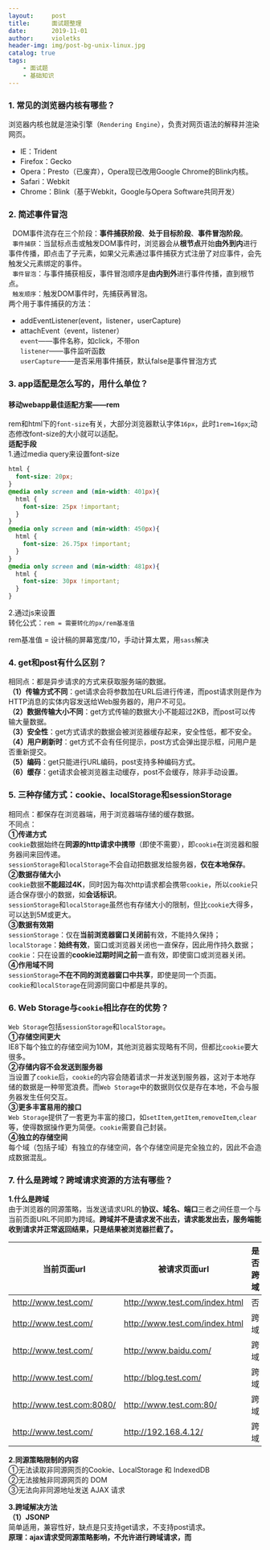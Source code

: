 ```yaml
---
layout:     post
title:      面试题整理
date:       2019-11-01
author:     violetks
header-img: img/post-bg-unix-linux.jpg
catalog: true
tags:
    - 面试题
    - 基础知识
---
```


### 1. 常见的浏览器内核有哪些？
浏览器内核也就是渲染引擎（`Rendering Engine`），负责对网页语法的解释并渲染网页。<br>
- IE：Trident<br>
- Firefox：Gecko<br>
- Opera：Presto（已废弃），Opera现已改用Google Chrome的Blink内核。<br>
- Safari：Webkit<br>
- Chrome：Blink（基于Webkit，Google与Opera Software共同开发）

### 2. 简述事件冒泡
&nbsp;&nbsp;DOM事件流存在三个阶段：**事件捕获阶段**、**处于目标阶段**、**事件冒泡阶段**。<br>
&nbsp;&nbsp;`事件捕获`：当鼠标点击或触发DOM事件时，浏览器会从**根节点**开始**由外到内**进行事件传播，即点击了子元素，如果父元素通过事件捕获方式注册了对应事件，会先触发父元素绑定的事件。<br>
&nbsp;&nbsp;`事件冒泡`：与事件捕获相反，事件冒泡顺序是**由内到外**进行事件传播，直到根节点。<br>
&nbsp;&nbsp;`触发顺序`：触发DOM事件时，先捕获再冒泡。<br>
两个用于事件捕获的方法：<br>
- addEventListener(event，listener，userCapture)<br>
- attachEvent（event，listener）<br>
`event`——事件名称，如click，不带on<br>
`listener`——事件监听函数<br>
`userCapture`——是否采用事件捕获，默认false是事件冒泡方式<br>

### 3. app适配是怎么写的，用什么单位？

#### 移动webapp最佳适配方案——rem
rem和html下的`font-size`有关，大部分浏览器默认字体`16px`，此时`1rem=16px`;动态修改font-size的大小就可以适配。<br>
**适配手段**<br>
1.通过media query来设置font-size<br>
```css
html {
  font-size: 20px;
}
@media only screen and (min-width: 401px){
  html {
    font-size: 25px !important;
  }
}
@media only screen and (min-width: 450px){
  html {
    font-size: 26.75px !important;
  }
}
@media only screen and (min-width: 481px){
  html {
    font-size: 30px !important;
  }
}
```
2.通过js来设置<br>
转化公式：`rem = 需要转化的px/rem基准值`<br>

rem基准值 = 设计稿的屏幕宽度/10，手动计算太累，用`sass`解决<br>

### 4. get和post有什么区别？
相同点：都是异步请求的方式来获取服务端的数据。<br>
**（1）传输方式不同**：get请求会将参数加在URL后进行传递，而post请求则是作为HTTP消息的实体内容发送给Web服务器的，用户不可见。<br>
**（2）数据传输大小不同**：get方式传输的数据大小不能超过2KB，而post可以传输大量数据。<br>
**（3）安全性**：get方式请求的数据会被浏览器缓存起来，安全性低，都不安全。<br>
**（4）用户刷新时**：get方式不会有任何提示，post方式会弹出提示框，问用户是否重新提交。<br>
**（5）编码**：get只能进行URL编码，post支持多种编码方式。<br>
**（6）缓存**：get请求会被浏览器主动缓存，post不会缓存，除非手动设置。<br>

### 5. 三种存储方式：cookie、localStorage和sessionStorage
相同点：都保存在浏览器端，用于浏览器端存储的缓存数据。<br>
不同点：<br>
**①传递方式**<br>
`cookie`数据始终在**同源的http请求中携带**（即使不需要），即`cookie`在浏览器和服务器间来回传递。<br>
`sessionStorage`和`localStorage`不会自动把数据发给服务器，**仅在本地保存**。<br>
**②数据存储大小**<br>
`cookie`数据**不能超过4K**，同时因为每次http请求都会携带`cookie`，所以`cookie`只适合保存很小的数据，如**会话标识**。<br>
`sessionStorage`和`localStorage`虽然也有存储大小的限制，但比`cookie`大得多，可以达到5M或更大。<br>
**③数据有效期**<br>
`sessionStorage`：仅在**当前浏览器窗口关闭前**有效，不能持久保持；<br>
`localStorage`：**始终有效**，窗口或浏览器关闭也一直保存，因此用作持久数据；<br>
`cookie`：只在设置的**cookie过期时间之前**一直有效，即使窗口或浏览器关闭。<br>
**④作用域不同**<br>
`sessionStorage`**不在不同的浏览器窗口中共享**，即使是同一个页面。<br>
`cookie`和`localStorage`在同源同窗口中都是共享的。<br>

### 6. Web Storage与`cookie`相比存在的优势？
`Web Storage`包括`sessionStorage`和`localStorage`。<br>
**①存储空间更大**<br>
IE8下每个独立的存储空间为10M，其他浏览器实现略有不同，但都比`cookie`要大很多。<br>
**②存储内容不会发送到服务器**<br>
当设置了`cookie`后，`cookie`的内容会随着请求一并发送到服务器，这对于本地存储的数据是一种带宽浪费。而`Web Storage`中的数据则仅仅是存在本地，不会与服务器发生任何交互。<br>
**③更多丰富易用的接口**<br>
`Web Storage`提供了一套更为丰富的接口，如`setItem`,`getItem`,`removeItem`,`clear`等，使得数据操作更为简便。`cookie`需要自己封装。<br>
**④独立的存储空间**<br>
每个域（包括子域）有独立的存储空间，各个存储空间是完全独立的，因此不会造成数据混乱。<br>

### 7. 什么是跨域？跨域请求资源的方法有哪些？
**1.什么是跨域**<br>
由于浏览器的同源策略，当发送请求URL的**协议、域名、端口**三者之间任意一个与当前页面URL不同即为跨域。**跨域并不是请求发不出去，请求能发出去，服务端能收到请求并正常返回结果，只是结果被浏览器拦截了。**<br>

当前页面url | 被请求页面url | 是否跨域 | 原因
---|---|---|---
http://www.test.com/ | http://www.test.com/index.html | 否 | 同源
http://www.test.com/ | http://www.test.com/index.html | 跨域 | 协议不同（http&https）
http://www.test.com/ | http://www.baidu.com/ | 跨域 | 主域名不同
http://www.test.com/ | http://blog.test.com/ | 跨域 | 子域名不同
http://www.test.com:8080/ | http://www.test.com:80/ | 跨域 | 端口号不同
http://www.test.com/ | http://192.168.4.12/ | 跨域 | 域名和域名对应ip

**2.同源策略限制的内容**<br>
①无法读取非同源网页的Cookie、LocalStorage 和 IndexedDB<br>
②无法接触非同源网页的 DOM<br>
③无法向非同源地址发送 AJAX 请求<br>

**3.跨域解决方法**<br>
**（1）JSONP**<br>
简单适用，兼容性好，缺点是只支持get请求，不支持post请求。<br>
**原理：**ajax请求受同源策略影响，不允许进行跨域请求，而**<script>标签src属性**中的链接却可以访问跨域的js脚本，网页通过添加一个<script>元素，向服务器请求JSON数据，服务器收到请求后，将数据放在一个指定名字的回调函数的参数位置传回来。<br>
```html
// index.html
function jsonp({ url, params, callback }) {
  return new Promise((resolve, reject) => {
    let script = document.createElement('script')
    window[callback] = function(data) {
      resolve(data)
      document.body.removeChild(script)
    }
    params = { ...params, callback } // wd=b&callback=show
    let arrs = []
    for (let key in params) {
      arrs.push(`${key}=${params[key]}`)
    }
    //创建一个<script>标签，把那个跨域的API数据接口地址，赋值给script的src,还要在这个地址中向服务器传递该函数名（可以通过问号传参:?callback=show）
    script.src = `${url}?${arrs.join('&')}`
    document.body.appendChild(script)
  })
}

jsonp({
  url: 'http://localhost:3000/say',
  params: { wd: 'Iloveyou' },
  callback: 'show'
}).then(data => {
  console.log(data)
})
//上面这段代码相当于向http://localhost:3000/say?wd=Iloveyou&callback=show这个地址请求数据，然后后台返回show('我不爱你')，最后会运行show()这个函数，打印出'我不爱你'
```
**（2）后端在服务器上设置CORS，Nginx反向代理、node.js中间件代理跨域、后端在头部信息设置安全域名**<br>
4.相关文章：[什么是跨域？跨域解决方法](https://blog.csdn.net/qq_38128179/article/details/84956552)